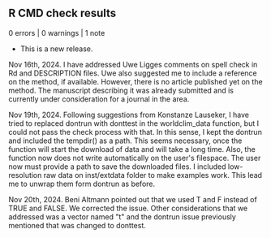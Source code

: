 ## R CMD check results

0 errors | 0 warnings | 1 note

* This is a new release.

Nov 16th, 2024. I have addressed Uwe Ligges comments on spell check in Rd and DESCRIPTION files.
Uwe also suggested me to include a reference on the method, if available. However, there is no article 
published yet on the method. The manuscript describing it was already submitted and is currently under 
consideration for a  journal in the area.

Nov 19th, 2024. Following suggestions from Konstanze Lauseker, I have tried to replaced dontrun with donttest 
in the worldclim_data function, but I could not pass the check process with that. In this sense, I kept
the dontrun and included the tempdir() as a path. This seems necessary, once the function will start the download of data
and will take a long time. Also, the function now does not write automatically on the user's filespace. The
user now must provide a path to save the downloaded files. I included low-resolution raw data on inst/extdata 
folder to make examples work. This lead me to unwrap them form dontrun as before.

Nov 20th, 2024. Beni Altmann pointed out that we used T and F instead of TRUE and FALSE. We corrected
the issue. Other considerations that we addressed was a vector named "t" and the dontrun issue previously
mentioned that was changed to donttest.
